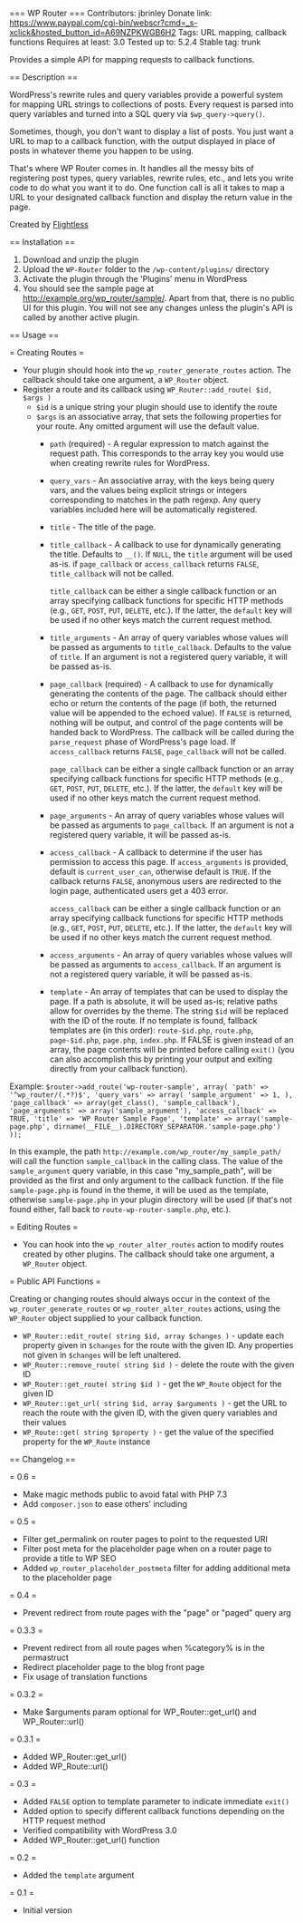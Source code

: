 === WP Router ===
Contributors: jbrinley
Donate link: https://www.paypal.com/cgi-bin/webscr?cmd=_s-xclick&hosted_button_id=A69NZPKWGB6H2
Tags: URL mapping, callback functions
Requires at least: 3.0
Tested up to: 5.2.4
Stable tag: trunk

Provides a simple API for mapping requests to callback functions.

== Description ==

WordPress's rewrite rules and query variables provide a powerful system
for mapping URL strings to collections of posts. Every request is parsed
into query variables and turned into a SQL query via `$wp_query->query()`.

Sometimes, though, you don't want to display a list of posts. You just want
a URL to map to a callback function, with the output displayed in place of
posts in whatever theme you happen to be using.

That's where WP Router comes in. It handles all the messy bits of registering
post types, query variables, rewrite rules, etc., and lets you write code to
do what you want it to do. One function call is all it takes to map a
URL to your designated callback function and display the return value in the page.

Created by [Flightless](http://flightless.us)

== Installation ==

1. Download and unzip the plugin
1. Upload the `WP-Router` folder to the `/wp-content/plugins/` directory
1. Activate the plugin through the 'Plugins' menu in WordPress
1. You should see the sample page at http://example.org/wp_router/sample/. Apart from that, there is no public UI for this plugin. You will not see any changes unless the plugin's API is called by another active plugin.

== Usage ==

= Creating Routes =

* Your plugin should hook into the `wp_router_generate_routes` action.
	The callback should take one argument, a `WP_Router` object.
* Register a route and its callback using `WP_Router::add_route( $id, $args )`
	* `$id` is a unique string your plugin should use to identify the route
	* `$args` is an associative array, that sets the following properties for your route.
		Any omitted argument will use the default value.
		* `path` (required) - A regular expression to match against the request path.
			This corresponds to the array key you would use when creating rewrite rules for WordPress.

		* `query_vars` - An associative array, with the keys being query vars, and the
			values being explicit strings or integers corresponding to matches in the path regexp.
			 Any query variables included here will be automatically registered.

		* `title` - The title of the page.

		* `title_callback` - A callback to use for dynamically generating the title.
			Defaults to `__()`. If `NULL`, the `title` argument will be used as-is. if
			`page_callback` or `access_callback` returns `FALSE`, `title_callback` will not be called.

			`title_callback` can be either a single callback function or an array specifying
			callback functions for specific HTTP methods (e.g., `GET`, `POST`, `PUT`, `DELETE`, etc.).
			If the latter, the `default` key will be used if no other keys match the current
			request method.

		* `title_arguments` - An array of query variables whose values will be passed
			as arguments to `title_callback`. Defaults to the value of `title`. If an argument
			is not a registered query variable, it will be passed as-is.

		* `page_callback` (required) - A callback to use for dynamically generating the
			contents of the page. The callback should either echo or return the contents of
			the page (if both, the returned value will be appended to the echoed value). If
			`FALSE` is returned, nothing will be output, and control of the page contents will
			be handed back to WordPress. The callback will be called during the `parse_request`
			phase of WordPress's page load. If `access_callback` returns `FALSE`, `page_callback`
			will not be called.

			`page_callback` can be either a single callback function or an array specifying
			callback functions for specific HTTP methods (e.g., `GET`, `POST`, `PUT`, `DELETE`, etc.).
			If the latter, the `default` key will be used if no other keys match the current
			request method.

		* `page_arguments` - An array of query variables whose values will be passed as
			arguments to `page_callback`. If an argument is not a registered query variable,
			it will be passed as-is.

		* `access_callback` - A callback to determine if the user has permission to access
			this page. If `access_arguments` is provided, default is `current_user_can`, otherwise
			default is `TRUE`. If the callback returns `FALSE`, anonymous users are redirected to
			the login page, authenticated users get a 403 error.

			`access_callback` can be either a single callback function or an array specifying
			callback functions for specific HTTP methods (e.g., `GET`, `POST`, `PUT`, `DELETE`, etc.).
			If the latter, the `default` key will be used if no other keys match the current
			request method.

		* `access_arguments` - An array of query variables whose values will be passed
			as arguments to `access_callback`. If an argument is not a registered query variable,
			it will be passed as-is.

		* `template` - An array of templates that can be used to display the page. If a path
			is absolute, it will be used as-is; relative paths allow for overrides by the theme.
			The string `$id` will be replaced with the ID of the route. If no template is found,
			fallback templates are (in this order): `route-$id.php`, `route.php`, `page-$id.php`,
			`page.php`, `index.php`. If FALSE is given instead of an array, the page contents will
			be printed before calling `exit()` (you can also accomplish this by printing your output
			and exiting directly from your callback function).

Example:
`$router->add_route('wp-router-sample', array(
	'path' => '^wp_router/(.*?)$',
	'query_vars' => array(
		'sample_argument' => 1,
	),
	'page_callback' => array(get_class(), 'sample_callback'),
	'page_arguments' => array('sample_argument'),
	'access_callback' => TRUE,
	'title' => 'WP Router Sample Page',
	'template' => array('sample-page.php', dirname(__FILE__).DIRECTORY_SEPARATOR.'sample-page.php')
));`

In this example, the path `http://example.com/wp_router/my_sample_path/` will call
the function `sample_callback` in the calling class. The value of the `sample_argument`
query variable, in this case "my_sample_path", will be provided as the first and only
argument to the callback function. If the file `sample-page.php` is found in the theme,
it will be used as the template, otherwise `sample-page.php` in your plugin directory will
be used (if that's not found either, fall back to `route-wp-router-sample.php`, etc.).

= Editing Routes =

* You can hook into the `wp_router_alter_routes` action to modify routes created by other plugins. The callback should take one argument, a `WP_Router` object.

= Public API Functions =

Creating or changing routes should always occur in the context of the `wp_router_generate_routes` or `wp_router_alter_routes` actions, using the `WP_Router` object supplied to your callback function.

* `WP_Router::edit_route( string $id, array $changes )` - update each
	property given in `$changes` for the route with the given ID. Any properties
	not given in `$changes` will be left unaltered.
* `WP_Router::remove_route( string $id )` - delete the route with the given ID
* `WP_Router::get_route( string $id )` - get the `WP_Route` object for the given ID
* `WP_Router::get_url( string $id, array $arguments )` - get the URL to reach the route with the given ID, with the given query variables and their values
* `WP_Route::get( string $property )` - get the value of the specified property for
	the `WP_Route` instance

== Changelog ==

= 0.6 =

* Make magic methods public to avoid fatal with PHP 7.3
* Add `composer.json` to ease others' including

= 0.5 =

* Filter get_permalink on router pages to point to the requested URI
* Filter post meta for the placeholder page when on a router page to provide a title to WP SEO
* Added `wp_router_placeholder_postmeta` filter for adding additional meta to the placeholder page

= 0.4 =

* Prevent redirect from route pages with the "page" or "paged" query arg

= 0.3.3 =

* Prevent redirect from all route pages when %category% is in the permastruct
* Redirect placeholder page to the blog front page
* Fix usage of translation functions

= 0.3.2 =

* Make $arguments param optional for WP_Router::get_url() and WP_Router::url()

= 0.3.1 =

* Added WP_Router::get_url()
* Added WP_Route::url()

= 0.3 =

* Added `FALSE` option to template parameter to indicate immediate `exit()`
* Added option to specify different callback functions depending on the HTTP request method
* Verified compatibility with WordPress 3.0
* Added WP_Router::get_url() function

= 0.2 =

* Added the `template` argument

= 0.1 =

* Initial version
